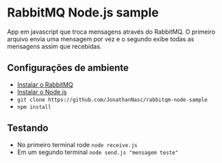 # RabbitMQ Node.js sample

App em javascript que troca mensagens através do RabbitMQ.
O primeiro arquivo envia uma mensagem por vez e o segundo exibe todas as mensagens assim que recebidas.

## Configurações de ambiente

- [Instalar o RabbitMQ](https://www.rabbitmq.com/download.html)
- [Instalar o Node.js](https://nodejs.org/en/download/)
- ```git clone https://github.com/JonathanNasc/rabbitqm-node-sample```
- ```npm install```

## Testando

- No primeiro terminal rode ```node receive.js```
- Em um segundo terminal ```node send.js "mensagem teste" ```
